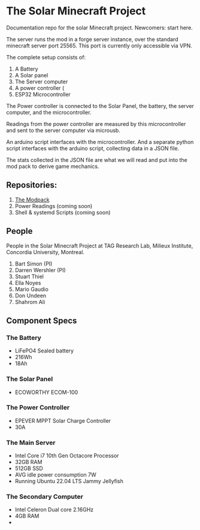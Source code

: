 # The Solar Minecraft Project

Documentation repo for the solar Minecraft project. Newcomers: start here. 

The server runs the mod in a forge server instance, over the standard minecraft server port 25565. 
This port is currently only accessible via VPN. 

The complete setup consists of:
1. A Battery 
2. A Solar panel 
3. The Server computer 
4. A power controller (
5. ESP32 Microcontroller

The Power controller is connected to the Solar Panel, the battery, the server computer, and the microcontroller.

Readings from the power controller are measured by this microcontroller and sent to the server computer via microusb.  

An arduino script interfaces with the microcontroller. And a separate python script interfaces with the arduino script, collecting data in a JSON file. 

The stats collected in the JSON file are what we will read and put into the mod pack to derive game mechanics.  

## Repositories: 

1. [The Modpack](https://github.com/en4395/Solar_Minecraft)
2. Power Readings (coming soon)
3. Shell & systemd Scripts (coming soon)

## People
People in the Solar Minecraft Project at TAG Research Lab, Milieux Institute, Concordia University, Montreal. 

1. Bart Simon (PI)
2. Darren Wershler (PI)
3. Stuart Thiel
4. Ella Noyes
5. Mario Gaudio
6. Don Undeen
7. Shahrom Ali

## Component Specs 

### The Battery 

* LiFePO4 Sealed battery 
* 216Wh
* 18Ah

### The Solar Panel 
* ECOWORTHY ECOM-100

### The Power Controller 
* EPEVER MPPT Solar Charge Controller
* 30A

### The Main Server 

* Intel Core i7 10th Gen Octacore Processor 
* 32GB RAM
* 512GB SSD
* AVG idle power consumption 7W
* Running Ubuntu 22.04 LTS Jammy Jellyfish

### The Secondary Computer 

* Intel Celeron Dual core 2.16GHz 
* 4GB RAM
* 

